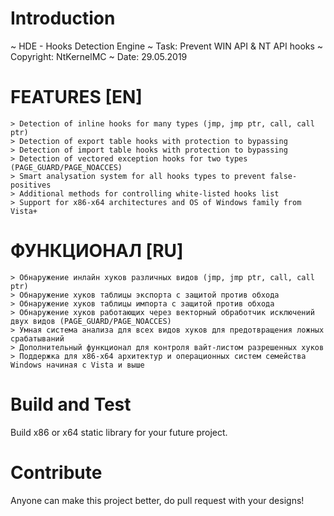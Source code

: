 # Introduction 
~ HDE - Hooks Detection Engine
~ Task: Prevent WIN API & NT API hooks
~ Copyright: NtKernelMC
~ Date: 29.05.2019

# FEATURES [EN]
	> Detection of inline hooks for many types (jmp, jmp ptr, call, call ptr)
	> Detection of export table hooks with protection to bypassing
	> Detection of import table hooks with protection to bypassing
	> Detection of vectored exception hooks for two types (PAGE_GUARD/PAGE_NOACCES)
	> Smart analysation system for all hooks types to prevent false-positives
	> Additional methods for controlling white-listed hooks list
	> Support for x86-x64 architectures and OS of Windows family from Vista+
# ФУНКЦИОНАЛ [RU]
	> Обнаружeние инлайн хуков различных видов (jmp, jmp ptr, call, call ptr)
	> Обнаружение хуков таблицы экспорта с защитой против обхода
	> Обнаружение хуков таблицы импорта с защитой против обхода
	> Обнаружение хуков работающих через векторный обработчик исключений двух видов (PAGE_GUARD/PAGE_NOACCES)
	> Умная система анализа для всех видов хуков для предотвращения ложных срабатываний
	> Дополнительный функционал для контроля вайт-листом разрешенных хуков
	> Поддержка для х86-х64 архитектур и операционных систем семейства Windows начиная с Vista и выше

# Build and Test
Build x86 or x64 static library for your future project.

# Contribute
Anyone can make this project better, do pull request with your designs!
